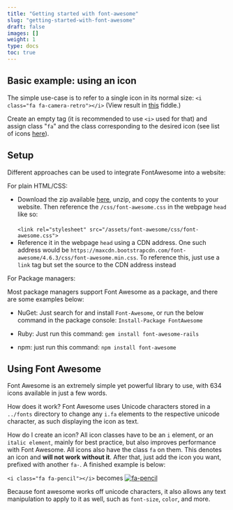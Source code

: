 ```yaml
---
title: "Getting started with font-awesome"
slug: "getting-started-with-font-awesome"
draft: false
images: []
weight: 1
type: docs
toc: true
---
```


## Basic example: using an icon
The simple use-case is to refer to a single icon in its normal size:
`<i class="fa fa-camera-retro"></i>` (View result in [this][1] fiddle.)

Create an empty tag (it is recommended to use `<i>` used for that) and assign class "`fa`" and the class corresponding to the desired icon (see list of icons [here][2]).


  [1]: https://jsfiddle.net/oxnwjd3z/
  [2]: http://fontawesome.io/icons/

## Setup
Different approaches can be used to integrate FontAwesome into a website:

For plain HTML/CSS:

* Download the zip available [here][1], unzip, and copy the contents to your website. Then reference the `/css/font-awesome.css` in the webpage `head` like so:<br /><br />`<link rel="stylesheet" src="/assets/font-awesome/css/font-awesome.css">`
* Reference it in the webpage `head` using a CDN address. One such address would be `https://maxcdn.bootstrapcdn.com/font-awesome/4.6.3/css/font-awesome.min.css`. To reference this, just use a `link` tag but set the source to the CDN address instead

For Package managers:

Most package managers support Font Awesome as a package, and there are some examples below:

* NuGet: Just search for and install `Font-Awesome`, or run the below command in the package console:
`Install-Package FontAwesome`
* Ruby: Just run this command: `gem install font-awesome-rails`
* npm: just run this command: `npm install font-awesome`


  [1]: https://github.com/FortAwesome/Font-Awesome/archive/master.zip

## Using Font Awesome
Font Awesome is an extremely simple yet powerful library to use, with 634 icons available in just a few words.

How does it work?
Font Awesome uses Unicode characters stored in a `../fonts` directory to change any `i.fa` elements to the respective unicode character, as such displaying the icon as text.

How do I create an icon?
All icon classes have to be an `i` element, or an `italic element`, mainly for best practice, but also improves performance with Font Awesome. All icons also have the class `fa` on them. This denotes an icon and <b>will not work without it</b>. After that, just add the icon you want, prefixed with another `fa-`. A finished example is below:

`<i class="fa fa-pencil"></i>` becomes [![fa-pencil][1]][1]

Because font awesome works off unicode characters, it also allows any text manipulation to apply to it as well, such as `font-size`, `color`, and more.


  [1]: http://i.stack.imgur.com/08OV3.jpg

